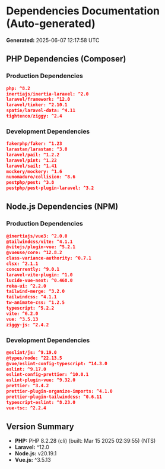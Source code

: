 # Dependencies Documentation (Auto-generated)

**Generated:** 2025-06-07 12:17:58 UTC

## PHP Dependencies (Composer)

### Production Dependencies
```json
php: ^8.2
inertiajs/inertia-laravel: ^2.0
laravel/framework: ^12.0
laravel/tinker: ^2.10.1
spatie/laravel-data: ^4.11
tightenco/ziggy: ^2.4
```

### Development Dependencies
```json
fakerphp/faker: ^1.23
larastan/larastan: ^3.0
laravel/pail: ^1.2.2
laravel/pint: ^1.22
laravel/sail: ^1.41
mockery/mockery: ^1.6
nunomaduro/collision: ^8.6
pestphp/pest: ^3.8
pestphp/pest-plugin-laravel: ^3.2
```

## Node.js Dependencies (NPM)

### Production Dependencies
```json
@inertiajs/vue3: ^2.0.0
@tailwindcss/vite: ^4.1.1
@vitejs/plugin-vue: ^5.2.1
@vueuse/core: ^12.8.2
class-variance-authority: ^0.7.1
clsx: ^2.1.1
concurrently: ^9.0.1
laravel-vite-plugin: ^1.0
lucide-vue-next: ^0.468.0
reka-ui: ^2.2.0
tailwind-merge: ^3.2.0
tailwindcss: ^4.1.1
tw-animate-css: ^1.2.5
typescript: ^5.2.2
vite: ^6.2.0
vue: ^3.5.13
ziggy-js: ^2.4.2
```

### Development Dependencies
```json
@eslint/js: ^9.19.0
@types/node: ^22.13.5
@vue/eslint-config-typescript: ^14.3.0
eslint: ^9.17.0
eslint-config-prettier: ^10.0.1
eslint-plugin-vue: ^9.32.0
prettier: ^3.4.2
prettier-plugin-organize-imports: ^4.1.0
prettier-plugin-tailwindcss: ^0.6.11
typescript-eslint: ^8.23.0
vue-tsc: ^2.2.4
```

## Version Summary
- **PHP:** PHP 8.2.28 (cli) (built: Mar 15 2025 02:39:55) (NTS)
- **Laravel:** ^12.0
- **Node.js:** v20.19.1
- **Vue.js:** ^3.5.13

